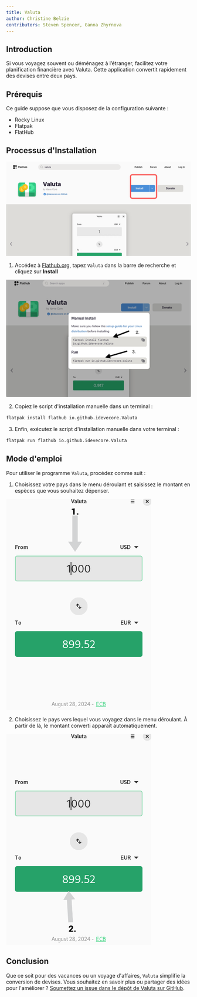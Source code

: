 ```yaml
---
title: Valuta
author: Christine Belzie
contributors: Steven Spencer, Ganna Zhyrnova
---
```


## Introduction

Si vous voyagez souvent ou déménagez à l’étranger, facilitez votre planification financière avec Valuta. Cette application convertit rapidement des devises entre deux pays.

## Prérequis

Ce guide suppose que vous disposez de la configuration suivante :

- Rocky Linux
- Flatpak
- FlatHub

## Processus d'Installation

![Screenshot of the Valuta page on Flathub with the blue install button highlighted in a red square](images/01_valuta.png)

1. Accédez à [Flathub.org](https://flathub.org), tapez `Valuta` dans la barre de recherche et cliquez sur **Install**

 ![manual install script and run script](images/valuta-install.png)

2. Copiez le script d'installation manuelle dans un terminal :

 ```bash
 flatpak install flathub io.github.idevecore.Valuta
 ```

3. Enfin, exécutez le script d'installation manuelle dans votre terminal :

 ```bash
 flatpak run flathub io.github.idevecore.Valuta
 ```

## Mode d'emploi

Pour utiliser le programme `Valuta`, procédez comme suit :

1. Choisissez votre pays dans le menu déroulant et saisissez le montant en espèces que vous souhaitez dépenser.

 ![Screenshot of Valuta app showing 1000 USD in the input field, with a grey arrow pointing down to a grey box showing 1000 USD](images/02_valuta.png)

2. Choisissez le pays vers lequel vous voyagez dans le menu déroulant. À partir de là, le montant converti apparaît automatiquement.

![Screenshot showing a grey arrow pointing upward to a green box displaying the converted amount, 899.52 EUR](images/03_valuta.png)

## Conclusion

Que ce soit pour des vacances ou un voyage d'affaires, `Valuta` simplifie la conversion de devises. Vous souhaitez en savoir plus ou partager des idées pour l'améliorer ? [Soumettez un issue dans le dépôt de Valuta sur GitHub](https://github.com/ideveCore/valuta/issues).
